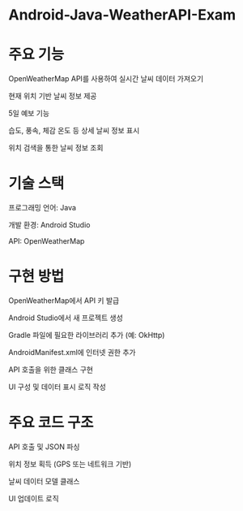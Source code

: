# Android-Java-WeatherAPI-Exam

# 주요 기능
OpenWeatherMap API를 사용하여 실시간 날씨 데이터 가져오기

현재 위치 기반 날씨 정보 제공

5일 예보 기능

습도, 풍속, 체감 온도 등 상세 날씨 정보 표시

위치 검색을 통한 날씨 정보 조회

# 기술 스택
프로그래밍 언어: Java

개발 환경: Android Studio

API: OpenWeatherMap

# 구현 방법
OpenWeatherMap에서 API 키 발급

Android Studio에서 새 프로젝트 생성

Gradle 파일에 필요한 라이브러리 추가 (예: OkHttp)

AndroidManifest.xml에 인터넷 권한 추가

API 호출을 위한 클래스 구현

UI 구성 및 데이터 표시 로직 작성

# 주요 코드 구조
API 호출 및 JSON 파싱

위치 정보 획득 (GPS 또는 네트워크 기반)

날씨 데이터 모델 클래스

UI 업데이트 로직
